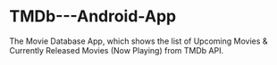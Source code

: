 # TMDb---Android-App

The Movie Database App, which shows the list of Upcoming Movies & Currently Released Movies (Now Playing) from TMDb API.
